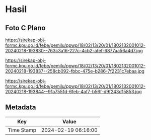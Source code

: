 # Hasil

## Foto C Plano

https://sirekap-obj-formc.kpu.go.id/febe/pemilu/ppwp/18/02/13/20/01/1802132001012-20240218-193830--763c3a16-227c-4cb2-afef-6877aa56a4d7.jpg

https://sirekap-obj-formc.kpu.go.id/febe/pemilu/ppwp/18/02/13/20/01/1802132001012-20240218-193837--258cb092-fbbc-475e-b286-7f2231c7ebaa.jpg

https://sirekap-obj-formc.kpu.go.id/febe/pemilu/ppwp/18/02/13/20/01/1802132001012-20240218-193844--91a7551d-6feb-4af7-b56f-d9f243d15853.jpg


## Metadata

| Key        | Value               |
| ---------- | ------------------- |
| Time Stamp | 2024-02-19 06:16:00 |



